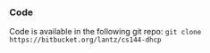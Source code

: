 ### Code
Code is available in the following git repo:
`git clone https://bitbucket.org/lantz/cs144-dhcp`